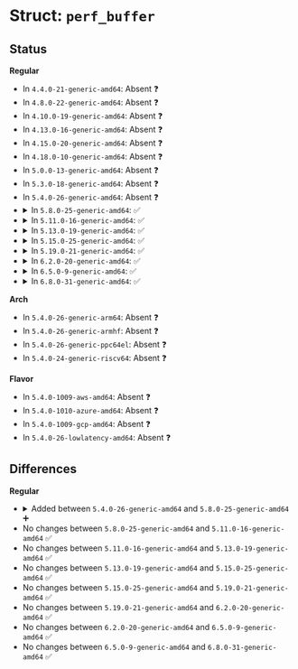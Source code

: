 # Struct: <code>perf_buffer</code>

## Status
<b>Regular</b>
<ul>
<li>
In <code>4.4.0-21-generic-amd64</code>: Absent ❓
</li>
<li>
In <code>4.8.0-22-generic-amd64</code>: Absent ❓
</li>
<li>
In <code>4.10.0-19-generic-amd64</code>: Absent ❓
</li>
<li>
In <code>4.13.0-16-generic-amd64</code>: Absent ❓
</li>
<li>
In <code>4.15.0-20-generic-amd64</code>: Absent ❓
</li>
<li>
In <code>4.18.0-10-generic-amd64</code>: Absent ❓
</li>
<li>
In <code>5.0.0-13-generic-amd64</code>: Absent ❓
</li>
<li>
In <code>5.3.0-18-generic-amd64</code>: Absent ❓
</li>
<li>
In <code>5.4.0-26-generic-amd64</code>: Absent ❓
</li>
<li>
<details>
<summary>In <code>5.8.0-25-generic-amd64</code>: ✅</summary>

```c
struct perf_buffer {
    refcount_t refcount;
    struct callback_head callback_head;
    int nr_pages;
    int overwrite;
    int paused;
    atomic_t poll;
    local_t head;
    unsigned int nest;
    local_t events;
    local_t wakeup;
    local_t lost;
    long int watermark;
    long int aux_watermark;
    spinlock_t event_lock;
    struct list_head event_list;
    atomic_t mmap_count;
    long unsigned int mmap_locked;
    struct user_struct * mmap_user;
    long int aux_head;
    unsigned int aux_nest;
    long int aux_wakeup;
    long unsigned int aux_pgoff;
    int aux_nr_pages;
    int aux_overwrite;
    atomic_t aux_mmap_count;
    long unsigned int aux_mmap_locked;
    void (*)(void *) free_aux;
    refcount_t aux_refcount;
    int aux_in_sampling;
    void * * aux_pages;
    void * aux_priv;
    struct perf_event_mmap_page * user_page;
    void *[0] data_pages;
}
```
</details>
</li>
<li>
<details>
<summary>In <code>5.11.0-16-generic-amd64</code>: ✅</summary>

```c
struct perf_buffer {
    refcount_t refcount;
    struct callback_head callback_head;
    int nr_pages;
    int overwrite;
    int paused;
    atomic_t poll;
    local_t head;
    unsigned int nest;
    local_t events;
    local_t wakeup;
    local_t lost;
    long int watermark;
    long int aux_watermark;
    spinlock_t event_lock;
    struct list_head event_list;
    atomic_t mmap_count;
    long unsigned int mmap_locked;
    struct user_struct * mmap_user;
    long int aux_head;
    unsigned int aux_nest;
    long int aux_wakeup;
    long unsigned int aux_pgoff;
    int aux_nr_pages;
    int aux_overwrite;
    atomic_t aux_mmap_count;
    long unsigned int aux_mmap_locked;
    void (*)(void *) free_aux;
    refcount_t aux_refcount;
    int aux_in_sampling;
    void * * aux_pages;
    void * aux_priv;
    struct perf_event_mmap_page * user_page;
    void *[0] data_pages;
}
```
</details>
</li>
<li>
<details>
<summary>In <code>5.13.0-19-generic-amd64</code>: ✅</summary>

```c
struct perf_buffer {
    refcount_t refcount;
    struct callback_head callback_head;
    int nr_pages;
    int overwrite;
    int paused;
    atomic_t poll;
    local_t head;
    unsigned int nest;
    local_t events;
    local_t wakeup;
    local_t lost;
    long int watermark;
    long int aux_watermark;
    spinlock_t event_lock;
    struct list_head event_list;
    atomic_t mmap_count;
    long unsigned int mmap_locked;
    struct user_struct * mmap_user;
    long int aux_head;
    unsigned int aux_nest;
    long int aux_wakeup;
    long unsigned int aux_pgoff;
    int aux_nr_pages;
    int aux_overwrite;
    atomic_t aux_mmap_count;
    long unsigned int aux_mmap_locked;
    void (*)(void *) free_aux;
    refcount_t aux_refcount;
    int aux_in_sampling;
    void * * aux_pages;
    void * aux_priv;
    struct perf_event_mmap_page * user_page;
    void *[0] data_pages;
}
```
</details>
</li>
<li>
<details>
<summary>In <code>5.15.0-25-generic-amd64</code>: ✅</summary>

```c
struct perf_buffer {
    refcount_t refcount;
    struct callback_head callback_head;
    int nr_pages;
    int overwrite;
    int paused;
    atomic_t poll;
    local_t head;
    unsigned int nest;
    local_t events;
    local_t wakeup;
    local_t lost;
    long int watermark;
    long int aux_watermark;
    spinlock_t event_lock;
    struct list_head event_list;
    atomic_t mmap_count;
    long unsigned int mmap_locked;
    struct user_struct * mmap_user;
    long int aux_head;
    unsigned int aux_nest;
    long int aux_wakeup;
    long unsigned int aux_pgoff;
    int aux_nr_pages;
    int aux_overwrite;
    atomic_t aux_mmap_count;
    long unsigned int aux_mmap_locked;
    void (*)(void *) free_aux;
    refcount_t aux_refcount;
    int aux_in_sampling;
    void * * aux_pages;
    void * aux_priv;
    struct perf_event_mmap_page * user_page;
    void *[0] data_pages;
}
```
</details>
</li>
<li>
<details>
<summary>In <code>5.19.0-21-generic-amd64</code>: ✅</summary>

```c
struct perf_buffer {
    refcount_t refcount;
    struct callback_head callback_head;
    int nr_pages;
    int overwrite;
    int paused;
    atomic_t poll;
    local_t head;
    unsigned int nest;
    local_t events;
    local_t wakeup;
    local_t lost;
    long int watermark;
    long int aux_watermark;
    spinlock_t event_lock;
    struct list_head event_list;
    atomic_t mmap_count;
    long unsigned int mmap_locked;
    struct user_struct * mmap_user;
    long int aux_head;
    unsigned int aux_nest;
    long int aux_wakeup;
    long unsigned int aux_pgoff;
    int aux_nr_pages;
    int aux_overwrite;
    atomic_t aux_mmap_count;
    long unsigned int aux_mmap_locked;
    void (*)(void *) free_aux;
    refcount_t aux_refcount;
    int aux_in_sampling;
    void * * aux_pages;
    void * aux_priv;
    struct perf_event_mmap_page * user_page;
    void *[0] data_pages;
}
```
</details>
</li>
<li>
<details>
<summary>In <code>6.2.0-20-generic-amd64</code>: ✅</summary>

```c
struct perf_buffer {
    refcount_t refcount;
    struct callback_head callback_head;
    int nr_pages;
    int overwrite;
    int paused;
    atomic_t poll;
    local_t head;
    unsigned int nest;
    local_t events;
    local_t wakeup;
    local_t lost;
    long int watermark;
    long int aux_watermark;
    spinlock_t event_lock;
    struct list_head event_list;
    atomic_t mmap_count;
    long unsigned int mmap_locked;
    struct user_struct * mmap_user;
    long int aux_head;
    unsigned int aux_nest;
    long int aux_wakeup;
    long unsigned int aux_pgoff;
    int aux_nr_pages;
    int aux_overwrite;
    atomic_t aux_mmap_count;
    long unsigned int aux_mmap_locked;
    void (*)(void *) free_aux;
    refcount_t aux_refcount;
    int aux_in_sampling;
    void * * aux_pages;
    void * aux_priv;
    struct perf_event_mmap_page * user_page;
    void *[0] data_pages;
}
```
</details>
</li>
<li>
<details>
<summary>In <code>6.5.0-9-generic-amd64</code>: ✅</summary>

```c
struct perf_buffer {
    refcount_t refcount;
    struct callback_head callback_head;
    int nr_pages;
    int overwrite;
    int paused;
    atomic_t poll;
    local_t head;
    unsigned int nest;
    local_t events;
    local_t wakeup;
    local_t lost;
    long int watermark;
    long int aux_watermark;
    spinlock_t event_lock;
    struct list_head event_list;
    atomic_t mmap_count;
    long unsigned int mmap_locked;
    struct user_struct * mmap_user;
    long int aux_head;
    unsigned int aux_nest;
    long int aux_wakeup;
    long unsigned int aux_pgoff;
    int aux_nr_pages;
    int aux_overwrite;
    atomic_t aux_mmap_count;
    long unsigned int aux_mmap_locked;
    void (*)(void *) free_aux;
    refcount_t aux_refcount;
    int aux_in_sampling;
    void * * aux_pages;
    void * aux_priv;
    struct perf_event_mmap_page * user_page;
    void *[0] data_pages;
}
```
</details>
</li>
<li>
<details>
<summary>In <code>6.8.0-31-generic-amd64</code>: ✅</summary>

```c
struct perf_buffer {
    refcount_t refcount;
    struct callback_head callback_head;
    int nr_pages;
    int overwrite;
    int paused;
    atomic_t poll;
    local_t head;
    unsigned int nest;
    local_t events;
    local_t wakeup;
    local_t lost;
    long int watermark;
    long int aux_watermark;
    spinlock_t event_lock;
    struct list_head event_list;
    atomic_t mmap_count;
    long unsigned int mmap_locked;
    struct user_struct * mmap_user;
    long int aux_head;
    unsigned int aux_nest;
    long int aux_wakeup;
    long unsigned int aux_pgoff;
    int aux_nr_pages;
    int aux_overwrite;
    atomic_t aux_mmap_count;
    long unsigned int aux_mmap_locked;
    void (*)(void *) free_aux;
    refcount_t aux_refcount;
    int aux_in_sampling;
    void * * aux_pages;
    void * aux_priv;
    struct perf_event_mmap_page * user_page;
    void *[0] data_pages;
}
```
</details>
</li>
</ul>
<b>Arch</b>
<ul>
<li>
In <code>5.4.0-26-generic-arm64</code>: Absent ❓
</li>
<li>
In <code>5.4.0-26-generic-armhf</code>: Absent ❓
</li>
<li>
In <code>5.4.0-26-generic-ppc64el</code>: Absent ❓
</li>
<li>
In <code>5.4.0-24-generic-riscv64</code>: Absent ❓
</li>
</ul>
<b>Flavor</b>
<ul>
<li>
In <code>5.4.0-1009-aws-amd64</code>: Absent ❓
</li>
<li>
In <code>5.4.0-1010-azure-amd64</code>: Absent ❓
</li>
<li>
In <code>5.4.0-1009-gcp-amd64</code>: Absent ❓
</li>
<li>
In <code>5.4.0-26-lowlatency-amd64</code>: Absent ❓
</li>
</ul>

## Differences
<b>Regular</b>
<ul>
<li>
<details>
<summary>Added between <code>5.4.0-26-generic-amd64</code> and <code>5.8.0-25-generic-amd64</code> ➕</summary>

```c
struct perf_buffer {
    refcount_t refcount;
    struct callback_head callback_head;
    int nr_pages;
    int overwrite;
    int paused;
    atomic_t poll;
    local_t head;
    unsigned int nest;
    local_t events;
    local_t wakeup;
    local_t lost;
    long int watermark;
    long int aux_watermark;
    spinlock_t event_lock;
    struct list_head event_list;
    atomic_t mmap_count;
    long unsigned int mmap_locked;
    struct user_struct * mmap_user;
    long int aux_head;
    unsigned int aux_nest;
    long int aux_wakeup;
    long unsigned int aux_pgoff;
    int aux_nr_pages;
    int aux_overwrite;
    atomic_t aux_mmap_count;
    long unsigned int aux_mmap_locked;
    void (*)(void *) free_aux;
    refcount_t aux_refcount;
    int aux_in_sampling;
    void * * aux_pages;
    void * aux_priv;
    struct perf_event_mmap_page * user_page;
    void *[0] data_pages;
}
```
</details>
</li>
<li>
No changes between <code>5.8.0-25-generic-amd64</code> and <code>5.11.0-16-generic-amd64</code> ✅
</li>
<li>
No changes between <code>5.11.0-16-generic-amd64</code> and <code>5.13.0-19-generic-amd64</code> ✅
</li>
<li>
No changes between <code>5.13.0-19-generic-amd64</code> and <code>5.15.0-25-generic-amd64</code> ✅
</li>
<li>
No changes between <code>5.15.0-25-generic-amd64</code> and <code>5.19.0-21-generic-amd64</code> ✅
</li>
<li>
No changes between <code>5.19.0-21-generic-amd64</code> and <code>6.2.0-20-generic-amd64</code> ✅
</li>
<li>
No changes between <code>6.2.0-20-generic-amd64</code> and <code>6.5.0-9-generic-amd64</code> ✅
</li>
<li>
No changes between <code>6.5.0-9-generic-amd64</code> and <code>6.8.0-31-generic-amd64</code> ✅
</li>
</ul>
